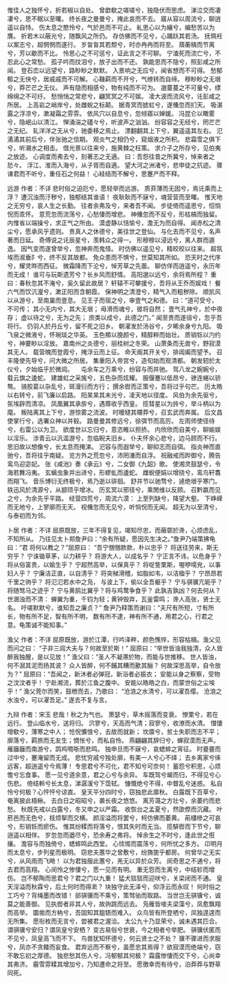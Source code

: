 <!-- { "loadSidebar": true } -->
惟佳人之独怀兮，折若椒以自处。
曾歔欷之嗟嗟兮，独隐伏而思虑。
涕泣交而凄凄兮，思不眠以至曙。
终长夜之曼曼兮，掩此哀而不去。
寤从容以周流兮，聊逍遥以自恃。
伤太息之愍怜兮，气於邑而不可止。
糺思心以为纕兮，编愁苦以为膺。
折若木以蔽光兮，随飘风之所仍。
存仿佛而不见兮，心踊跃其若汤。
抚珮衽以案志兮，超惘惘而遂行。
岁曶曶其若颓兮，时亦冉冉而将至。
薠蘅槁而节离兮，芳以歇而不比。
怜思心之不可惩兮，证此言之不可聊。
宁溘死而流亡兮，不忍此心之常愁。
孤子吟而抆泪兮，放子出而不还。
孰能思而不隐兮，照彭咸之所闻。
登石峦以远望兮，路眇眇之默默。
入景响之无应兮，闻省想而不可得。
愁郁郁之无快兮，居戚戚而不可解。
心鞿羁而不开兮，气缭转而自缔。
穆眇眇之无垠兮，莽芒芒之无仪。
声有隐而相感兮，物有纯而不可为。
邈蔓蔓之不可量兮，缥绵绵之不可纡。
愁悄悄之常悲兮，翩冥冥之不可娱。
凌大波而流风兮，讬彭咸之所居。
上高岩之峭岸兮，处雌蜺之标颠。
据青冥而摅虹兮，遂儵忽而扪天。
吸湛露之浮凉兮，漱凝霜之雰雰。
依风穴以自息兮，忽倾寤以婵媛。
冯昆仑以瞰雾兮，隐岷山以清江。
惮涌湍之礚々兮，听波声之汹汹。
纷容容之无经兮，罔芒芒之无纪。
轧洋洋之无从兮，驰委移之焉止。
漂翻翻其上下兮，翼遥遥其左右。
氾潏潏其前后兮，伴张驰之信期。
观炎气之相仍兮，窥烟液之所积。
悲霜雪之俱下兮，听潮水之相击。
借光景以往来兮，施黄棘之枉策。
求介子之所存兮，见伯夷之放迹。
心调度而弗去兮，刻著志之无適。
曰：吾怨往昔之所冀兮，悼来者之悐々。
浮江、淮而入海兮，从子胥而自適。
望大河之洲渚兮，悲申徒之抗迹。
骤谏君而不听兮，重任石之何益！
心絓结而不解兮，思蹇产而不释。

远游 
作者：不详
悲时俗之迫厄兮，愿轻举而远游。
质菲薄而无因兮，焉讬乘而上浮？
遭沉浊而汙秽兮，独郁结其谁语！
夜耿耿而不寐兮，魂营营而至曙。
惟天地之无穷兮，哀人生之长勤。
往者余弗及兮，来者吾不闻。
步徒倚而遥思兮，怊惝怳而乖怀。
意荒忽而流荡兮，心愁悽而增悲。
神儵忽而不反兮，形枯槁而独留。
内惟省以端操兮，求正气之所由。
漠虚静以恬愉兮，澹无为而自得。
闻赤松之清尘兮，愿承风乎遗则。
贵真人之休德兮，美往世之登仙。
与化去而不见兮，名声著而日延。
奇傅说之讬辰星兮，羡韩众之得一。
形穆穆以浸远兮，离人群而遁逸。
因气变而遂曾举兮，忽神奔而鬼怪。
时仿佛以遥见兮，精皎皎以往来。
超氛埃而淑垂阝兮，终不反其故都。
免众患而不惧兮，世莫知其所如。
恐天时之代序兮，耀灵晔而西征。
微霜降而下沦兮，悼芳草之先蘦。
聊仿佯而逍遥兮，永历年而无成！
谁可与玩斯遗芳兮？长乡风而舒情。
高阳邈以远兮，余将焉所程？
重曰：春秋忽其不淹兮，奚久留此故居？
轩辕不可攀援兮，吾将从王乔而娱戏！
餐六气而饮沆瀣兮，漱正阳而含朝霞。
保神明之清澄兮，精气入而粗秽除。
顺凯风以从游兮，至南巢而壹息。
见王子而宿之兮，审壹气之和德。
曰：“道可受兮，不可传；
其小无内兮，其大无垠；
毋滑而魂兮，彼将自然；
壹气孔神兮，於中夜存；
虚以待之兮，无为之先；
庶类以成兮，此德之门。”
闻至贵而遂徂兮，忽乎吾将行。
仍羽人於丹丘兮，留不死之旧乡。
朝濯发於汤谷兮，夕晞余身兮九阳。
吸飞泉之微液兮，怀琬琰之华英。
玉色頩以脕颜兮，精醇粹而始壮。
质销铄以汋约兮，神要眇以淫放。
嘉南州之炎德兮，丽桂树之冬荣。
山萧条而无兽兮，野寂漠其无人。
载营魄而登霞兮，掩浮云而上征。
命天阍其开关兮，排阊阖而望予。
召丰隆使先导兮，问大微之所居。
集重阳入帝宫兮，造旬始而观清都。
朝发轫於太仪兮，夕始临乎於微闾。
　屯余车之万乘兮，纷容与而并驰。
驾八龙之婉婉兮，载云旗之逶蛇。
建雄虹之采旄兮，五色杂而炫耀。
服偃蹇以低昂兮，骖连蜷以骄骜。
骑胶葛以杂乱兮，斑漫衍而方行；
撰余辔而正策兮，吾将过乎句芒。
历太皓以右转兮，前飞廉以启路。
阳杲杲其未光兮，凌天地以径度。
风伯为余先驱兮，氛埃辟而清凉。
凤凰翼其承旂兮，遇蓐收乎西皇。
揽彗星以为旍兮，举斗柄以为麾。
叛陆离其上下兮，游惊雾之流波。
时暧曃其曭莽兮，召玄武而奔属。
后文昌使掌行兮，选署众神以并毂。
路曼曼其修远兮，徐弭节而高厉。
左雨师使径待兮，右雷公以为卫。
欲度世以忘归兮，意恣睢以担挢。
内欣欣而自美兮，聊媮娱以淫乐。
涉青云以汎滥游兮，忽临睨夫旧乡。
仆夫怀余心悲兮，边马顾而不行。
思旧故以想像兮，长太息而掩涕。
汜容与而遐举兮，聊抑志而自弭。
指炎神而直驰兮，吾将往乎南疑。
览方外之荒忽兮，沛罔瀁而自浮。
祝融戒而跸御兮，腾告鸾鸟迎宓妃。
张《咸池》奏《承云》兮，二女御《九韶》歌。
使湘灵鼓瑟兮，令海若舞冯夷。
玄螭虫象并出进兮，形蟉虬而逶蛇。
雌蜺便娟以增挠兮，鸾鸟轩翥而翔飞。
音乐博衍无终极兮，焉乃逝以徘徊。
舒并节以驰骛兮，逴绝垠乎寒门。
轶迅风於清源兮，从颛顼乎增冰。
历玄冥以邪径兮，乘閒维以反顾。
召黔嬴而见之兮，为余先乎平路。
经营四荒兮，周流六漠：
上至列缺兮，降望大壑。
下峥嵘而无地兮，上寥廓而无天。
视儵忽而无见兮，听惝怳而无闻。
超无为以至清兮，与泰初而为邻。

卜居 
作者：不详
屈原既放，三年不得复见，竭知尽忠，而蔽鄣於谗，心烦虑乱，不知所从。
乃往见太卜郑詹尹曰：“余有所疑，愿因先生决之。”詹尹乃端策拂龟曰：“君
将何以教之？”屈原曰：
“吾宁悃悃款款，朴以忠乎？
将送往劳来，斯无穷乎？
宁诛锄草茅，以力耕乎？
将游大人，以成名乎？
宁正言不讳，以危身乎？
将从俗富贵，以媮生乎？
宁超然高举，以保真乎？
将哫訾栗斯，喔咿嚅皃，以事妇人乎？
宁廉洁正直，以自清乎？
将突梯滑稽，如脂如韦，以洁楹乎？
宁昂昂若千里之驹乎？
将氾氾若水中之凫，
与波上下，偷以全吾躯乎？
宁与骐骥亢轭乎？将随驽马之迹乎？
宁与黄鹄比翼乎？将与鸡鹜争食乎？
此孰吉孰凶？何去何从？
世溷浊而不清：
蝉翼为重，千钧为轻；黄钟毁弃，瓦釜雷鸣；
谗人高张，贤士无名。
吁嗟默默兮，谁知吾之廉贞？”
詹尹乃释策而谢曰：“夫尺有所短，寸有所长，物有所不足，智有所不明，
数有所不逮，神有所不通，用君之心，行君之意。龟策诚不能知事。”

渔父 
作者：不详
屈原既放，游於江潭，行吟泽畔，颜色憔悴，形容枯槁。渔父见而问之曰：
“子非三闾大夫与？何故至於斯！”
屈原曰：“举世皆浊我独清，众人皆醉我独醒，是以见放！”
渔父曰：“圣人不凝滞於物，而能与世推移。
世人皆浊，何不淈其泥而扬其波？
众人皆醉，何不餔其糟而歠其酾？
何故深思高举，自令放为？”
屈原曰：“吾闻之，新沐者必弹冠，新浴者必振衣；
安能以身之察察，受物之汶汶者乎！
宁赴湘流，葬於江鱼之腹中。
安能以皓皓之白，而蒙世俗之尘埃乎！”
渔父莞尔而笑，鼓枻而去，乃歌曰：
“沧浪之水清兮，可以濯吾缨。
沧浪之水浊兮，可以濯吾足。”
遂去不复与言。

九辩 
作者：宋玉
悲哉！秋之为气也。
萧瑟兮，草木摇落而变衰。
憭栗兮，若在远行。
登山临水兮，送将归。
泬寥兮，天高而气清；寂寥兮，收潦而水清。
憯悽增欷兮，薄寒之中人；
怆怳懭悢兮，去故而就新；
坎廪兮，贫士失职而志不平；
廓落兮，羁旅而无友生；惆怅兮，而私自怜。
燕翩翩其辞归兮，蝉寂漠而无声。
雁廱廱而南游兮，鹍鸡啁哳而悲鸣。
独申旦而不寐兮，哀蟋蟀之宵征。
时亹亹而过中兮，蹇淹留而无成。
悲忧穷戚兮独处廓，有美一人兮心不绎；
去乡离家兮徕远客，超逍遥兮今焉薄！
专思君兮不可化，君不知兮可奈何！
蓄怨兮积思，心烦憺兮忘食事。
愿一见兮道余意，君之心兮与余异。
车既驾兮朅而归，不得见兮心伤悲。
倚结軨兮长太息，涕潺湲兮下霑轼。
慷慨绝兮不得，中瞀乱兮迷惑。
私自怜兮何极？心怦怦兮谅直。
皇天平分四时兮，窃独悲此廪秋。
白露既下百草兮，奄离披此梧楸。
去白日之昭昭兮，袭长夜之悠悠。
离芳蔼之方壮兮，余萎约而悲愁。
秋既先戒以白露兮，冬又申之以严霜。
收恢台之孟夏兮，然欿傺而沉藏。
叶菸邑而无色兮，枝烦挐而交横。
颜淫溢而将罢兮，柯仿佛而萎黄。
萷櫹椮之可哀兮，形销铄而瘀伤。
惟其纷糅而将落兮，恨其失时而无当。
揽騑辔而下节兮，聊逍遥以相佯。
岁忽忽而遒尽兮，恐余寿之弗将。
悼余生之不时兮，逢此世之俇攘。
澹容与而独倚兮，蟋蟀鸣此西堂。
心怵惕而震荡兮，何所忧之多方。
卬明月而太息兮，步列星而极明。
窃悲夫蕙华之曾敷兮，纷旖旎乎都房。
何曾华之无实兮，从风雨而飞飏！
以为君独服此蕙兮，羌无以异於众芳。
闵奇思之不通兮，将去君而高翔。
心闵怜之惨悽兮，愿一见而有明。
重无怨而生离兮，中结轸而增伤。
岂不郁陶而思君兮？君之门以九重！
猛犬狺狺而迎吠兮，关梁闭而不通。
皇天淫溢而秋霖兮，后土何时而得漧？
块独守此无泽兮，仰浮云而永叹！
何时俗之工巧兮？背绳墨而改错！
郤骐骥而不乘兮，策驽骀而取路。
当世岂无骐骥兮，诚莫之能善御。
见执辔者非其人兮，故驹跳而远去。
凫雁皆唼夫梁藻兮，凤愈飘翔而高举。
圜凿而方枘兮，吾固知其鉏铻而难入。
众鸟皆有所登栖兮，凤独遑遑而无所集。
愿衔枚而无言兮，尝被君之渥洽。
太公九十乃显荣兮，诚未遇其匹合。
谓骐骥兮安归？谓凤皇兮安栖？
变古易俗兮世衰，今之相者兮举肥。
骐骥伏匿而不见兮，凤皇高飞而不下。
鸟兽犹知怀德兮，何云贤士之不处？
骥不骤进而求服兮，凤亦不贪餧而妄食。
君弃远而不察兮，虽愿忠其焉得？
欲寂漠而绝端兮，窃不敢忘初之厚德。
独悲愁其伤人兮，冯郁郁其何极？
霜露惨悽而交下兮，心尚幸其弗济。
霰雪雰糅其增加兮，乃知遭命之将至。
愿徼幸而有待兮，泊莽莽与野草同死。
